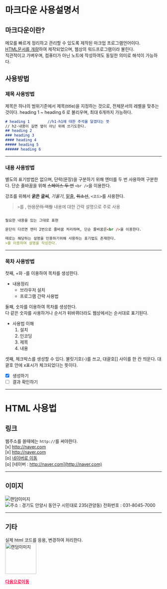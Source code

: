 # 마크다운 사용설명서

## 마크다운이란?

메모를 빠르게 정리하고 관리할 수 있도록 제작된 마크업 프로그램언어이다.<br/>
<u>HTML문서를 개량</u>하여 제작되었으며, 웹상의 워드프로그램이라 불린다.<br/>
직관적이고 가벼우며, 컴퓨터가 아닌 노트에 작성하여도 동일한 의미로 해석이 가능하다.

## 사용방법

### 제목 사용방법

제목은 하나의 범위기준에서 제목(title)을 지정하는 것으로, 전체문서의 레벨을 맞추는 것이다. heading 1 ~ heading 6 로 불리우며, 최대 6개까지 가능하다.

``` markdown
# heading 1        //h1-h1에 대한 주석을 달겠다는 뜻
// h2-내용이 길면 옆이 아닌 위에 쓰기도한다.
## heading 2
### heading 3
#### heading 4
##### heading 5
###### heading 6
```
---

### 내용 사용방법  

별도의 표기방법은 없으며, 단락(문장)을 구분하기 위해 엔터를 두 번 사용하여 구분한다. 단순 줄바꿈을 위해 ~~스페이스 두 번~~ `<br />`을 이용한다.

강조를 위해서 <b>굵은</b> **글씨**, *기울기*, <u>밑줄</u>, ~~취소선~~, `<코드>`를 사용한다.

> `>`를 , ~~인용문의 역할~~ 내용에 대한 간략 설명으로 주로 사용

``` markdown

필요한 내용을 있는 그대로 표현

문단이 다르면 엔터 2번으로 줄바꿈 처리하며, 단순 줄바꿈은<br />을 이용한다.

때로는 해당하는 설명을 인용하기위해 사용하는 표기법도 존재한다.
>를 이용하여 설명을 작성한다.

```

---

### 목차 사용방법

첫째, +와 -를 이용하여 목차를 생성한다.

+ 내용정리
    - 브라우저 설치
    - 프로그램 간략 사용법

둘째, 숫자를 이용하여 목차를 생성한다. <br/>다 같은 숫자를 사용하거나 순서가 뒤바뀌더라도 웹상에서는 순서대로 표기된다.
- 사용법 이해
    1. 설치
    2. 인코딩
    1. 제목
    1. 내용

셋째, 체크박스를 생성할 수 있다. 불릿기호(-)를 쓰고, 대괄호[] 사이를 한 칸 띄운다. 대괄호 안에 x표시가 체크되었다는 뜻이다.
- [x] 생성하기<br />
- [ ] 결과 확인하기

---

# HTML 사용법

## 링크

웹주소를 쓸때에는 `http://`를 써야한다.<br />
    [x] http://naver.com <br />
    [x] <http://naver.com> <br />
    [o] [네이버로 이동](http://naver.com) <br />
    [o] [네이버 : http://naver.com](http://naver.com)

---

## 이미지

![랜덤이미지](https://picsum.photos/200/300)
![주소 : 경기도 안양시 동안구 시민대로 235(관양동)  전화번호 : 031-8045-7000](https://www.anyang.go.kr/main/contents.do?key=305) 

---

## 기타

실제 html 코드를 응용, 변경하여 처리한다. <br />
<img src="https://picsum.photos/200/300" 
     alt="랜덤이미지" width="100px" />

<a href="https://daum.net" 
   style="color:#f04; font-weight:900;">
   다음으로이동</a>

